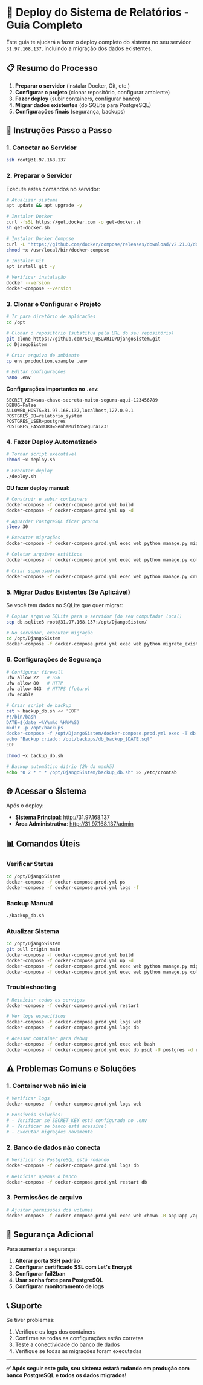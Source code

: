 # 🚀 Deploy do Sistema de Relatórios - Guia Completo

Este guia te ajudará a fazer o deploy completo do sistema no seu servidor `31.97.168.137`, incluindo a migração dos dados existentes.

## 📋 Resumo do Processo

1. **Preparar o servidor** (instalar Docker, Git, etc.)
2. **Configurar o projeto** (clonar repositório, configurar ambiente)
3. **Fazer deploy** (subir containers, configurar banco)
4. **Migrar dados existentes** (do SQLite para PostgreSQL)
5. **Configurações finais** (segurança, backups)

## 🎯 Instruções Passo a Passo

### 1. Conectar ao Servidor
```bash
ssh root@31.97.168.137
```

### 2. Preparar o Servidor
Execute estes comandos no servidor:

```bash
# Atualizar sistema
apt update && apt upgrade -y

# Instalar Docker
curl -fsSL https://get.docker.com -o get-docker.sh
sh get-docker.sh

# Instalar Docker Compose
curl -L "https://github.com/docker/compose/releases/download/v2.21.0/docker-compose-$(uname -s)-$(uname -m)" -o /usr/local/bin/docker-compose
chmod +x /usr/local/bin/docker-compose

# Instalar Git
apt install git -y

# Verificar instalação
docker --version
docker-compose --version
```

### 3. Clonar e Configurar o Projeto

```bash
# Ir para diretório de aplicações
cd /opt

# Clonar o repositório (substitua pela URL do seu repositório)
git clone https://github.com/SEU_USUARIO/DjangoSistem.git
cd DjangoSistem

# Criar arquivo de ambiente
cp env.production.example .env

# Editar configurações
nano .env
```

**Configurações importantes no `.env`:**
```env
SECRET_KEY=sua-chave-secreta-muito-segura-aqui-123456789
DEBUG=False
ALLOWED_HOSTS=31.97.168.137,localhost,127.0.0.1
POSTGRES_DB=relatorio_system
POSTGRES_USER=postgres
POSTGRES_PASSWORD=SenhaMuitoSegura123!
```

### 4. Fazer Deploy Automatizado

```bash
# Tornar script executável
chmod +x deploy.sh

# Executar deploy
./deploy.sh
```

**OU fazer deploy manual:**

```bash
# Construir e subir containers
docker-compose -f docker-compose.prod.yml build
docker-compose -f docker-compose.prod.yml up -d

# Aguardar PostgreSQL ficar pronto
sleep 30

# Executar migrações
docker-compose -f docker-compose.prod.yml exec web python manage.py migrate

# Coletar arquivos estáticos
docker-compose -f docker-compose.prod.yml exec web python manage.py collectstatic --noinput

# Criar superusuário
docker-compose -f docker-compose.prod.yml exec web python manage.py createsuperuser
```

### 5. Migrar Dados Existentes (Se Aplicável)

Se você tem dados no SQLite que quer migrar:

```bash
# Copiar arquivo SQLite para o servidor (do seu computador local)
scp db.sqlite3 root@31.97.168.137:/opt/DjangoSistem/

# No servidor, executar migração
cd /opt/DjangoSistem
docker-compose -f docker-compose.prod.yml exec web python migrate_existing_data.py
```

### 6. Configurações de Segurança

```bash
# Configurar firewall
ufw allow 22   # SSH
ufw allow 80   # HTTP
ufw allow 443  # HTTPS (futuro)
ufw enable

# Criar script de backup
cat > backup_db.sh << 'EOF'
#!/bin/bash
DATE=$(date +%Y%m%d_%H%M%S)
mkdir -p /opt/backups
docker-compose -f /opt/DjangoSistem/docker-compose.prod.yml exec -T db pg_dump -U postgres relatorio_system > /opt/backups/db_backup_$DATE.sql
echo "Backup criado: /opt/backups/db_backup_$DATE.sql"
EOF

chmod +x backup_db.sh

# Backup automático diário (2h da manhã)
echo "0 2 * * * /opt/DjangoSistem/backup_db.sh" >> /etc/crontab
```

## 🌐 Acessar o Sistema

Após o deploy:
- **Sistema Principal**: http://31.97.168.137
- **Área Administrativa**: http://31.97.168.137/admin

## 📊 Comandos Úteis

### Verificar Status
```bash
cd /opt/DjangoSistem
docker-compose -f docker-compose.prod.yml ps
docker-compose -f docker-compose.prod.yml logs -f
```

### Backup Manual
```bash
./backup_db.sh
```

### Atualizar Sistema
```bash
cd /opt/DjangoSistem
git pull origin main
docker-compose -f docker-compose.prod.yml build
docker-compose -f docker-compose.prod.yml up -d
docker-compose -f docker-compose.prod.yml exec web python manage.py migrate
docker-compose -f docker-compose.prod.yml exec web python manage.py collectstatic --noinput
```

### Troubleshooting
```bash
# Reiniciar todos os serviços
docker-compose -f docker-compose.prod.yml restart

# Ver logs específicos
docker-compose -f docker-compose.prod.yml logs web
docker-compose -f docker-compose.prod.yml logs db

# Acessar container para debug
docker-compose -f docker-compose.prod.yml exec web bash
docker-compose -f docker-compose.prod.yml exec db psql -U postgres -d relatorio_system
```

## ⚠️ Problemas Comuns e Soluções

### 1. Container web não inicia
```bash
# Verificar logs
docker-compose -f docker-compose.prod.yml logs web

# Possíveis soluções:
# - Verificar se SECRET_KEY está configurada no .env
# - Verificar se banco está acessível
# - Executar migrações novamente
```

### 2. Banco de dados não conecta
```bash
# Verificar se PostgreSQL está rodando
docker-compose -f docker-compose.prod.yml logs db

# Reiniciar apenas o banco
docker-compose -f docker-compose.prod.yml restart db
```

### 3. Permissões de arquivo
```bash
# Ajustar permissões dos volumes
docker-compose -f docker-compose.prod.yml exec web chown -R app:app /app/media
```

## 🔐 Segurança Adicional

Para aumentar a segurança:

1. **Alterar porta SSH padrão**
2. **Configurar certificado SSL com Let's Encrypt**
3. **Configurar fail2ban**
4. **Usar senha forte para PostgreSQL**
5. **Configurar monitoramento de logs**

## 📞 Suporte

Se tiver problemas:
1. Verifique os logs dos containers
2. Confirme se todas as configurações estão corretas
3. Teste a conectividade do banco de dados
4. Verifique se todas as migrações foram executadas

---

**✅ Após seguir este guia, seu sistema estará rodando em produção com banco PostgreSQL e todos os dados migrados!**
